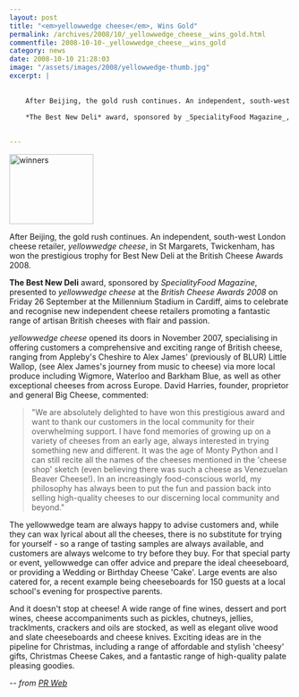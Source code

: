```yaml
---
layout: post
title: "<em>yellowwedge cheese</em>, Wins Gold"
permalink: /archives/2008/10/_yellowwedge_cheese__wins_gold.html
commentfile: 2008-10-10-_yellowwedge_cheese__wins_gold
category: news
date: 2008-10-10 21:28:03
image: "/assets/images/2008/yellowwedge-thumb.jpg"
excerpt: |
    
    
    After Beijing, the gold rush continues. An independent, south-west London cheese retailer, _yellowwedge cheese_, in St Margarets, Twickenham, has won the prestigious trophy for Best New Deli at the British Cheese Awards 2008.
    
    *The Best New Deli* award, sponsored by _SpecialityFood Magazine_, presented to _yellowwedge cheese_ at the _British Cheese Awards 2008_ on Friday 26 September at the Millennium Stadium in Cardiff, aims to celebrate and recognise new independent cheese retailers promoting a fantastic range of artisan British cheeses with flair and passion.
    

---
```


<a href="/assets/images/2008/yellowwedge.jpg"><img src="/assets/images/2008/yellowwedge-thumb.jpg" width="150" height="125" class="photo right" alt="winners" /></a>

After Beijing, the gold rush continues. An independent, south-west London cheese retailer, *yellowwedge cheese*, in St Margarets, Twickenham, has won the prestigious trophy for Best New Deli at the British Cheese Awards 2008.

**The Best New Deli** award, sponsored by *SpecialityFood Magazine*, presented to *yellowwedge cheese* at the *British Cheese Awards 2008* on Friday 26 September at the Millennium Stadium in Cardiff, aims to celebrate and recognise new independent cheese retailers promoting a fantastic range of artisan British cheeses with flair and passion.

*yellowwedge cheese* opened its doors in November 2007, specialising in offering customers a comprehensive and exciting range of British cheese, ranging from Appleby's Cheshire to Alex James' (previously of BLUR) Little Wallop, (see Alex James's journey from music to cheese) via more local produce including Wigmore, Waterloo and Barkham Blue, as well as other exceptional cheeses from across Europe. David Harries, founder, proprietor and general Big Cheese, commented:

> "We are absolutely delighted to have won this prestigious award and want to thank our customers in the local community for their overwhelming support. I have fond memories of growing up on a variety of cheeses from an early age, always interested in trying something new and different. It was the age of Monty Python and I can still recite all the names of the cheeses mentioned in the 'cheese shop' sketch (even believing there was such a cheese as Venezuelan Beaver Cheese!). In an increasingly food-conscious world, my philosophy has always been to put the fun and passion back into selling high-quality cheeses to our discerning local community and beyond."

The yellowwedge team are always happy to advise customers and, while they can wax lyrical about all the cheeses, there is no substitute for trying for yourself - so a range of tasting samples are always available, and customers are always welcome to try before they buy. For that special party or event, yellowwedge can offer advice and prepare the ideal cheeseboard, or providing a Wedding or Birthday Cheese 'Cake'. Large events are also catered for, a recent example being cheeseboards for 150 guests at a local school's evening for prospective parents.

And it doesn't stop at cheese! A wide range of fine wines, dessert and port wines, cheese accompaniments such as pickles, chutneys, jellies, tracklments, crackers and oils are stocked, as well as elegant olive wood and slate cheeseboards and cheese knives. Exciting ideas are in the pipeline for Christmas, including a range of affordable and stylish 'cheesy' gifts, Christmas Cheese Cakes, and a fantastic range of high-quality palate pleasing goodies.

<cite>-- from [PR Web](http://www.prweb.com/releases/yellowwedge/cheese/prweb1393014.htm</cite>)
